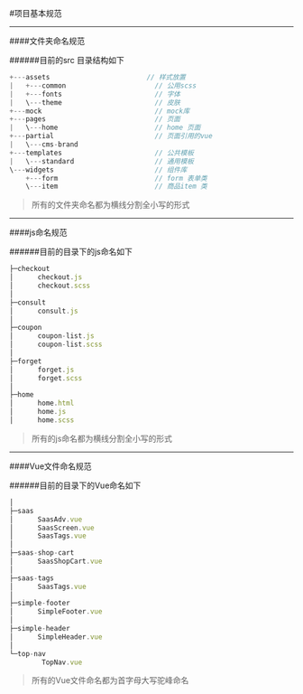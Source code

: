 #项目基本规范

***

####文件夹命名规范

######目前的src 目录结构如下
```js
+---assets                        // 样式放置
|   +---common                      // 公用scss
|   +---fonts                       // 字体
|   \---theme                       // 皮肤
+---mock                            // mock库
+---pages                           // 页面
|   \---home                        // home 页面
+---partial                         // 页面引用的vue
|   \---cms-brand
+---templates                       // 公共模板
|   \---standard                    // 通用模板
\---widgets                         // 组件库
    +---form                        // form 表单类
    \---item                        // 商品item 类
```

> 所有的文件夹命名都为横线分割全小写的形式

***

####js命名规范

######目前的目录下的js命名如下

```js
├─checkout
│      checkout.js
│      checkout.scss
│
├─consult
│      consult.js
│
├─coupon
│      coupon-list.js
│      coupon-list.scss
│
├─forget
│      forget.js
│      forget.scss
│
├─home
│      home.html
│      home.js
│      home.scss
```

> 所有的js命名都为横线分割全小写的形式

***

####Vue文件命名规范

######目前的目录下的Vue命名如下

```js
│
├─saas
│      SaasAdv.vue
│      SaasScreen.vue
│      SaasTags.vue
│
├─saas-shop-cart
│      SaasShopCart.vue
│
├─saas-tags
│      SaasTags.vue
│
├─simple-footer
│      SimpleFooter.vue
│
├─simple-header
│      SimpleHeader.vue
│
└─top-nav
        TopNav.vue
```

> 所有的Vue文件命名都为首字母大写驼峰命名